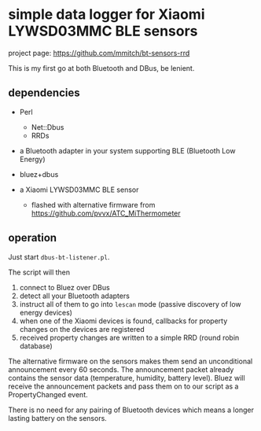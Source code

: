 # simple data logger for Xiaomi LYWSD03MMC BLE sensors

project page: https://github.com/mmitch/bt-sensors-rrd

This is my first go at both Bluetooth and DBus, be lenient.

## dependencies

- Perl
  - Net::Dbus
  - RRDs

- a Bluetooth adapter in your system supporting BLE (Bluetooth Low Energy)
- bluez+dbus

- a Xiaomi LYWSD03MMC BLE sensor
  - flashed with alternative firmware from https://github.com/pvvx/ATC_MiThermometer

## operation

Just start `dbus-bt-listener.pl`.

The script will then

1. connect to Bluez over DBus
2. detect all your Bluetooth adapters
3. instruct all of them to go into `lescan` mode (passive discovery of low energy devices)
4. when one of the Xiaomi devices is found, callbacks for property changes on the devices are registered
5. received property changes are written to a simple RRD (round robin database)

The alternative firmware on the sensors makes them send an unconditional announcement every 60 seconds.
The announcement packet already contains the sensor data (temperature, humidity, battery level).
Bluez will receive the announcement packets and pass them on to our script as a PropertyChanged event.

There is no need for any pairing of Bluetooth devices which means a longer lasting battery on the sensors.
